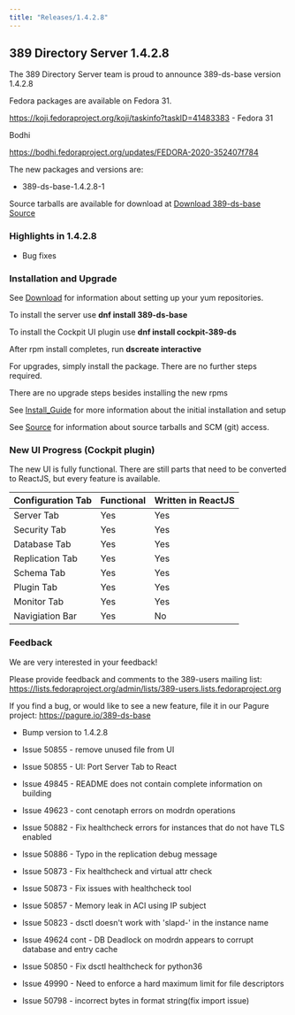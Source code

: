 ```yaml
---
title: "Releases/1.4.2.8"
---
```


389 Directory Server 1.4.2.8
-----------------------------

The 389 Directory Server team is proud to announce 389-ds-base version 1.4.2.8

Fedora packages are available on Fedora 31.

<https://koji.fedoraproject.org/koji/taskinfo?taskID=41483383> - Fedora 31

Bodhi

<https://bodhi.fedoraproject.org/updates/FEDORA-2020-352407f784>

The new packages and versions are:

- 389-ds-base-1.4.2.8-1

Source tarballs are available for download at [Download 389-ds-base Source](https://releases.pagure.org/389-ds-base/389-ds-base-1.4.2.8.tar.bz2)

### Highlights in 1.4.2.8

- Bug fixes

### Installation and Upgrade 

See [Download](../download.html) for information about setting up your yum repositories.

To install the server use **dnf install 389-ds-base**

To install the Cockpit UI plugin use **dnf install cockpit-389-ds**

After rpm install completes, run **dscreate interactive**

For upgrades, simply install the package.  There are no further steps required.

There are no upgrade steps besides installing the new rpms 

See [Install\_Guide](../howto/howto-install-389.html) for more information about the initial installation and setup

See [Source](../development/source.html) for information about source tarballs and SCM (git) access.

### New UI Progress (Cockpit plugin)

The new UI is fully functional.  There are still parts that need to be converted to ReactJS, but every feature is available.

|Configuration Tab  |Functional  |Written in ReactJS |
|-------------------|------------|-------------------|
|Server Tab         |Yes         |Yes                |
|Security Tab       |Yes         |Yes                |
|Database Tab       |Yes         |Yes                |
|Replication Tab    |Yes         |Yes                |
|Schema Tab         |Yes         |Yes                |
|Plugin Tab         |Yes         |Yes                |
|Monitor Tab        |Yes         |Yes                |
|Navigiation Bar    |Yes         |No                 |


### Feedback

We are very interested in your feedback!

Please provide feedback and comments to the 389-users mailing list: <https://lists.fedoraproject.org/admin/lists/389-users.lists.fedoraproject.org>

If you find a bug, or would like to see a new feature, file it in our Pagure project: <https://pagure.io/389-ds-base>

- Bump version to 1.4.2.8
- Issue 50855 - remove unused file from UI
- Issue 50855 - UI: Port Server Tab to React
- Issue 49845 - README does not contain complete information on building
- Issue 49623 - cont cenotaph errors on modrdn operations
- Issue 50882 - Fix healthcheck errors for instances that do not have TLS enabled
- Issue 50886 - Typo in the replication debug message
- Issue 50873 - Fix healthcheck and virtual attr check
- Issue 50873 - Fix issues with healthcheck tool
- Issue 50857 - Memory leak in ACI using IP subject
- Issue 50823 - dsctl doesn't work with 'slapd-' in the instance name
- Issue 49624 cont - DB Deadlock on modrdn appears to corrupt database and entry cache
- Issue 50850 - Fix dsctl healthcheck for python36
- Issue 49990 - Need to enforce a hard maximum limit for file descriptors

- Issue 50798 - incorrect bytes in format string(fix import issue)


